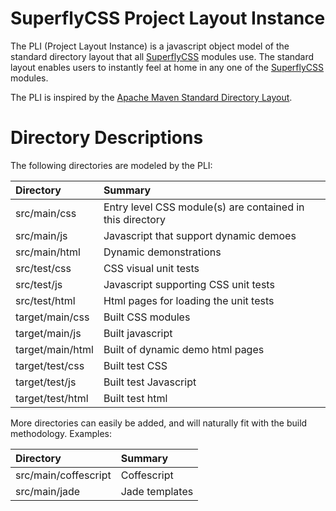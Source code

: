 # SuperflyCSS Project Layout Instance

The PLI (Project Layout Instance) is a javascript object model of the standard directory layout that all [SuperflyCSS](https://github.com/superfly-css/superfly-css/) modules use.  The standard layout enables users to instantly feel at home in any one of the [SuperflyCSS](https://github.com/superfly-css/superfly-css/) modules.

The PLI is inspired by the [Apache Maven Standard Directory Layout](https://maven.apache.org/guides/introduction/introduction-to-the-standard-directory-layout.html).

# Directory Descriptions

The following directories are modeled by the PLI:

| Directory        | Summary                                                   |
|:-----------------|:----------------------------------------------------------|
| src/main/css     | Entry level CSS module(s) are contained in this directory |
| src/main/js      | Javascript that support dynamic demoes                    |
| src/main/html    | Dynamic demonstrations                                    |
| src/test/css     | CSS visual unit tests                                     |
| src/test/js      | Javascript supporting CSS unit tests                      |
| src/test/html    | Html pages for loading the unit tests                     |
| target/main/css  | Built CSS modules                                         |
| target/main/js   | Built javascript                                          |
| target/main/html | Built of dynamic demo html pages                          |
| target/test/css  | Built test CSS                                            |
| target/test/js   | Built test Javascript                                     |
| target/test/html | Built test html                                           |

More directories can easily be added, and will naturally fit with the build methodology.  Examples:

| Directory            | Summary        |
|:---------------------|:---------------|
| src/main/coffescript | Coffescript    |
| src/main/jade        | Jade templates |
